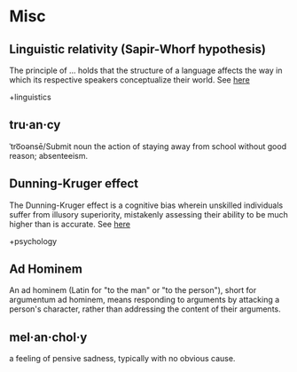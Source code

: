 Misc
====

Linguistic relativity (Sapir-Whorf hypothesis)
----------------------------------------------

The principle of ... holds that the structure of a language affects the way in which its respective speakers conceptualize their world. See [here](http://en.wikipedia.org/wiki/Linguistic_relativity)

+linguistics

tru·an·cy
---------

ˈtro͞oənsē/Submit
noun
the action of staying away from school without good reason; absenteeism.

Dunning-Kruger effect
---------------------

The Dunning-Kruger effect is a cognitive bias wherein unskilled individuals suffer from illusory superiority, mistakenly assessing their ability to be much higher than is accurate. See [here](http://en.wikipedia.org/wiki/Dunning%E2%80%93Kruger_effect)

+psychology

Ad Hominem
----------

An ad hominem (Latin for "to the man" or "to the person"), short for argumentum ad hominem, means responding to arguments by attacking a person's character, rather than addressing the content of their arguments.

mel·an·chol·y
-------------

a feeling of pensive sadness, typically with no obvious cause.
